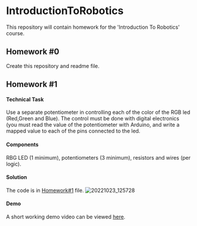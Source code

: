 # IntroductionToRobotics
This repository will contain homework for the 'Introduction To Robotics' course.
## Homework #0
Create this repository and readme file.
## Homework #1
#### Technical Task
Use a separate potentiometer in controlling each of the color of the RGB led (Red,Green and Blue).  The control must be done with digital electronics (you must read the value of the potentiometer with Arduino, and write a mapped value to each of the pins connected to the led.
#### Components
RBG  LED  (1  minimum),  potentiometers  (3  minimum), resistors and wires (per logic).
#### Solution
The code is in [Homework#1](/Homework%231.ino) file.
![20221023_125728](https://user-images.githubusercontent.com/68808448/197386955-a1887642-728a-4b61-8830-561f313b14e1.jpg)
#### Demo
A short working demo video can be viewed [here](https://youtu.be/DBqDh8HWV-k).

